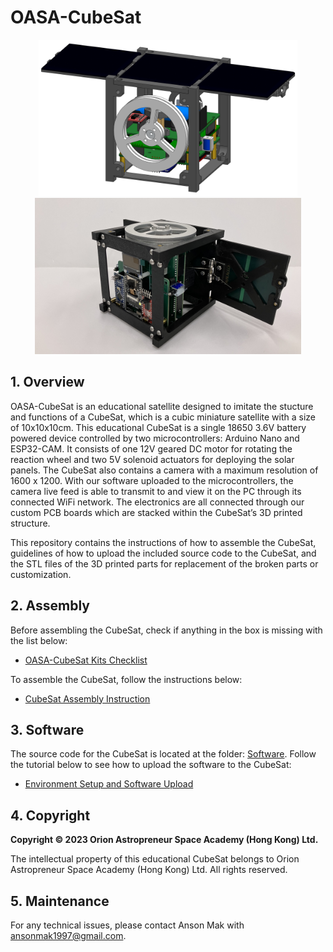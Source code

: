 # OASA-CubeSat
<p align = "center">
<img src="Figures/CAD_model.png" height="250"> 
<img src="Figures/Assembled_model.jpg" height="250"> 
</p>

## 1. Overview
OASA-CubeSat is an educational satellite designed to imitate the stucture and functions of a CubeSat, which is a cubic miniature satellite with a size of 10x10x10cm. This educational CubeSat is a single 18650 3.6V battery powered device controlled by two microcontrollers: Arduino Nano and ESP32-CAM. It consists of one 12V geared DC motor for rotating the reaction wheel and two 5V solenoid actuators for deploying the solar panels. The CubeSat also contains a camera with a maximum resolution of 1600 x 1200. With our software uploaded to the microcontrollers, the camera live feed is able to transmit to and view it on the PC through its connected WiFi network. The electronics are all connected through our custom PCB boards which are stacked within the CubeSat’s 3D printed structure.

This repository contains the instructions of how to assemble the CubeSat, guidelines of how to upload the included source code to the CubeSat, and the STL files of the 3D printed parts for replacement of the broken parts or customization.  

## 2. Assembly
Before assembling the CubeSat, check if anything in the box is missing with the list below: 
- [OASA-CubeSat Kits Checklist](Docs/Checklist.md)

To assemble the CubeSat, follow the instructions below:
- [CubeSat Assembly Instruction](Docs/Assembly.md)

## 3. Software
The source code for the CubeSat is located at the folder: [Software](Software/). Follow the tutorial below to see how to upload the software to the CubeSat:
- [Environment Setup and Software Upload](Docs/Software.md)

## 4. Copyright
**Copyright © 2023 Orion Astropreneur Space Academy (Hong Kong) Ltd.** 

The intellectual property of this educational CubeSat belongs to Orion Astropreneur Space Academy (Hong Kong) Ltd. All rights reserved.

## 5. Maintenance
For any technical issues, please contact Anson Mak with ansonmak1997@gmail.com.